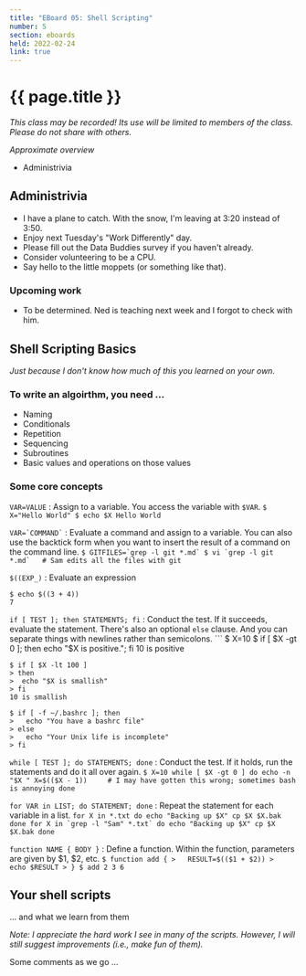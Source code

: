```yaml
---
title: "EBoard 05: Shell Scripting"
number: 5
section: eboards
held: 2022-02-24
link: true
---
```

# {{ page.title }}

_This class may be recorded!  Its use will be limited to members
of the class.  Please do not share with others._

_Approximate overview_

* Administrivia

Administrivia
-------------

* I have a plane to catch.  With the snow, I'm leaving at 3:20 instead
  of 3:50.
* Enjoy next Tuesday's "Work Differently" day.
* Please fill out the Data Buddies survey if you haven't already.
* Consider volunteering to be a CPU.
* Say hello to the little moppets (or something like that).

### Upcoming work

* To be determined.  Ned is teaching next week and I forgot to check
  with him.

Shell Scripting Basics
----------------------

_Just because I don't know how much of this you learned on your own._

### To write an algoirthm, you need ...

* Naming
* Conditionals
* Repetition
* Sequencing
* Subroutines
* Basic values and operations on those values

### Some core concepts

`VAR=VALUE`
  : Assign to a variable.  You access the variable with `$VAR`.
    ```
    $ X="Hello World"
    $ echo $X
    Hello World
    ```

`` VAR=`COMMAND` ``
  : Evaluate a command and assign to a variable.  You can also
    use the backtick form when you want to insert the result of
    a command on the command line.
    ```
    $ GITFILES=`grep -l git *.md`
    $ vi `grep -l git *.md`   # Sam edits all the files with git
    ```

`$((EXP_)`
  : Evaluate an expression
  ```
  $ echo $((3 + 4))
  7
  ```

`if [ TEST ]; then STATEMENTS; fi`
  : Conduct the test.  If it succeeds, evaluate the statement.  There's
    also an optional `else` clause.  And you can separate things with
    newlines rather than semicolons.
    ```
    $ X=10
    $ if [ $X -gt 0 ]; then echo "$X is positive."; fi
    10 is positive

    $ if [ $X -lt 100 ]
    > then
    >  echo "$X is smallish"
    > fi
    10 is smallish

    $ if [ -f ~/.bashrc ]; then
    >   echo "You have a bashrc file"
    > else
    >   echo "Your Unix life is incomplete"
    > fi

`while [ TEST ]; do STATEMENTS; done`
  : Conduct the test.  If it holds, run the statements and do it all
    over again.
    ```
    $ X=10
    while [ $X -gt 0 ]
    do
      echo -n "$X "
      X=$(($X - 1))     # I may have gotten this wrong; sometimes bash is annoying
    done
    ```

`for VAR in LIST; do STATEMENT; done`
  : Repeat the statement for each variable in a list.
    ```
    for X in *.txt
    do
      echo "Backing up $X"
      cp $X $X.bak
    done
    for X in `grep -l "Sam" *.txt`
    do
      echo "Backing up $X"
      cp $X $X.bak
    done
    ```

`function NAME { BODY }`
  : Define a function.  Within the function, parameters are given
    by $1, $2, etc.
    ```
    $ function add {
    >   RESULT=$(($1 + $2))
    >   echo $RESULT
    > }
    $ add 2 3
    6
    ```

Your shell scripts 
-------------------

... and what we learn from them

_Note: I appreciate the hard work I see in many of the scripts.  However,
I will still suggest improvements (i.e., make fun of them)._

Some comments as we go ...
